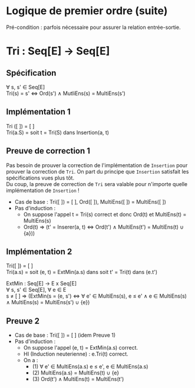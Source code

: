 # Logique de premier ordre (suite)
Pré-condition : parfois nécessaire pour assurer la relation entrée-sortie.

# Tri : Seq\[E\] -> Seq\[E\]
## Spécification
&forall; s, s' &isin; Seq\[E\]  
Tri(s) = s' &hArr; Ord(s') &and; MutliEns(s) = MultiEns(s')

## Implémentation 1
Tri (\[ \]) =  \[ \]  
Tri(a.S) = soit t = Tri(S) dans Insertion(a, t)

## Preuve de correction 1
Pas besoin de prouver la correction de l'implémentation de `Insertion` pour prouver la correction de `Tri`. On part du principe que `Insertion` satisfait les spécifications vues plus tôt.  
Du coup, la preuve de correction de `Tri` sera valable pour n'importe quelle implémentation de `Insertion` !

* Cas de base : Tri(\[ \]) = \[ \], Ord(\[ \]), MultiEns(\[ \]) = MultiEns(\[ \])
* Pas d'induction :
  * On suppose l'appel t = Tri(s) correct et donc Ord(t) et MultiEns(t) = MultiEns(s)
  * Ord(t) &rArr; (t' = Inserer(a, t) &hArr; Ord(t') &and; MultiEns(t') = MultiEns(t) &cup; {a}))

## Implémentation 2
Tri(\[ \]) = \[ \]  
Tri(a.s) = soit (e, t) = ExtMin(a.s) dans soit t' = Tri(t) dans (e.t')

ExtMin : Seq\[E\] -> E x Seq\[E\]  
&forall; s, s' &isin; Seq\[E\], &forall; e &isin; E  
s &ne; \[ \] &rArr; (ExtMin(s = (e, s') &hArr; &forall; e' &isin; MultiEns(s), e &le; e' &and; e &isin; MultiEns(s) &and; MultiEns(s) = MultiEns(s') &cup; {e})

## Preuve 2
* Cas de base : Tri(\[ \]) = \[ \] (idem Preuve 1)
* Pas d'induction : 
  * On suppose l'appel (e, t) = ExtMin(a.s) correct.
  * HI (Induction neuterienne) : e.Tri(t) correct.
  * On a :
     * (1) &forall; e' &isin; MultiEns(a.s) e &le; e', e &isin; MultiEns(a.s) 
     * (2) MultiEns(a.s) = MultiEns(t) &cup; {e}
     * (3) Ord(t') &and; MultiEns(t) = MultiEns(t')
